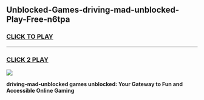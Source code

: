 
## Unblocked-Games-driving-mad-unblocked-Play-Free-n6tpa
<h3>
<a href="https://premium76.site?title=driving-mad-unblocked&ref=19M">CLICK TO PLAY</a></h3>
<hr>

<h3>
<a href="https://premium76.site?title=driving-mad-unblocked&ref=19M">CLICK 2 PLAY</a>
  
</h3>

<a href="https://premium76.site?title=driving-mad-unblocked&ref=19M"><img src="https://clearcache.store/games.png"></a>


**driving-mad-unblocked games unblocked: Your Gateway to Fun and Accessible Online Gaming**
